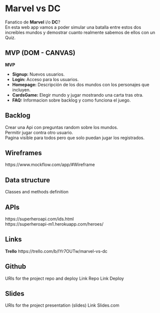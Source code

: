 <h1>Marvel vs DC</h1>
Fanatico de <strong>Marvel</strong> i/o <strong>DC</strong>? <br>En esta web app vamos a poder simular una batalla entre estos dos increibles mundos y demostrar cuanto realmente sabemos de ellos con un Quiz.

<h2>MVP (DOM - CANVAS)</h2>
<strong>MVP</strong>
<ul>
  <li><strong>Signup:</strong> Nuevos usuarios.</li>
  <li><strong>Login:</strong> Acceso para los usuarios.</li>
  <li><strong>Homepage:</strong> Descripción de los dos mundos con los personajes que incluyen.</li>
  <li><strong>CardsGame:</strong> Elegir mundo y jugar mostrando una carta tras otra.</li>
  <li><strong>FAQ:</strong> Informacion sobre backlog y como funciona el juego.</li>
</ul>

<h2>Backlog</h2>
Crear una Api con preguntas random sobre los mundos.<br>
Permitir jugar contra otro usuario.<br>
Pagina visible para todos pero que solo puedan jugar los registrados.


<h2>Wireframes</h2>
https://www.mockflow.com/app/#Wireframe

<h2>Data structure</h2>
Classes and methods definition

<h2>APIs</h2>
https://superheroapi.com/ids.html <br>
https://superheroapi-m1.herokuapp.com/heroes/

<h2>Links</h2>
<strong>Trello</strong>
https://trello.com/b/IYr7OUTw/marvel-vs-dc

<h2>Github</h2>
URls for the project repo and deploy Link Repo Link Deploy

<h2>Slides</h2>
URls for the project presentation (slides) Link Slides.com
